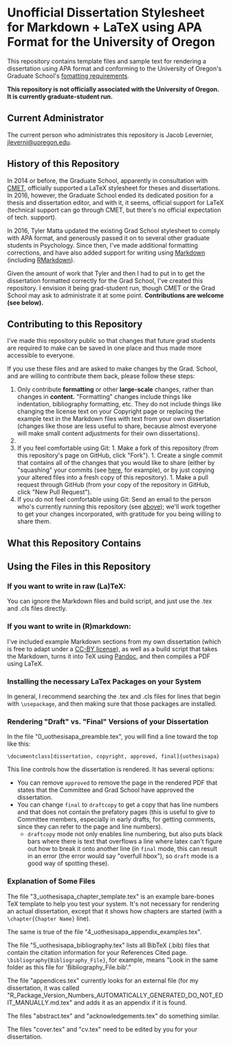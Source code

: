 # Unofficial Dissertation Stylesheet for Markdown + LaTeX using APA Format for the University of Oregon

This repository contains template files and sample text for rendering a dissertation using APA format and conforming to the University of Oregon's Graduate School's [fomatting requirements](https://gradschool.uoregon.edu/sites/gradschool2.uoregon.edu/files/ETD_Style_Manual_2015-2016final032016.pdf "University of Oregon ETD Style Manual").

**This repository is not officially associated with the University of Oregon. It is currently graduate-student run.**

## Current Administrator

The current person who administrates this repository is Jacob Levernier, jleverni@uoregon.edu.

## History of this Repository

In 2014 or before, the Graduate School, apparently in consultation with [CMET](https://library.uoregon.edu/cmet "CMET"), officially supported a LaTeX stylesheet for theses and dissertations. In 2016, however, the Graduate School ended its dedicated position for a thesis and dissertation editor, and with it, it seems, official support for LaTeX (technical support can go through CMET, but there's no official expectation of tech. support).

In 2016, Tyler Matta updated the existing Grad School stylesheet to comply with APA format, and generously passed it on to several other graduate students in Psychology. Since then, I've made additional formatting corrections, and have also added support for writing using [Markdown](http://rmarkdown.rstudio.com/authoring_pandoc_markdown.html "RStudio: 'Authoring Pandoc Markdown'") (including [RMarkdown](http://rmarkdown.rstudio.com/lesson-1.html "RMarkdown Introduction")).

Given the amount of work that Tyler and then I had to put in to get the dissertation formatted correctly for the Grad School, I've created this repository. I envision it being grad-student run, though CMET or the Grad School may ask to administrate it at some point. **Contributions are welcome (see below).**

## Contributing to this Repository

I've made this repository public so that changes that future grad students are required to make can be saved in one place and thus made more accessible to everyone. 

If you use these files and are asked to make changes by the Grad. School, and are willing to contribute them back, please follow these steps:

1. Only contribute **formatting** or other **large-scale** changes, rather than changes in **content.** "Formatting" changes include things like indentation, bibliography formatting, etc. They do not include things like changing the license text on your Copyright page or replacing the example text in the Markdown files with text from your own dissertation (changes like those are less useful to share, because almost everyone will make small content adjustments for their own dissertations).
1. 
  1. If you feel comfortable using Git:
    1. Make a fork of this repository (from this repository's page on GitHub, click "Fork").
    1. Create a single commit that contains all of the changes that you would like to share (either by "squashing" your commits (see [here](http://stackoverflow.com/a/5189600 'StackOverflow: Squash my last X commits together using Git'), for example), or by just copying your altered files into a fresh copy of this repository).
    1. Make a pull request through GitHub (from your copy of the repository in GitHub, click "New Pull Request").
  1. If you do not feel comfortable using Git: Send an email to the person who's currently running this repository (see [above](#current-administrator 'Current Administrator')); we'll work together to get your changes incorporated, with gratitude for you being willing to share them.


## What this Repository Contains



## Using the Files in this Repository

### If you want to write in raw (La)TeX:

You can ignore the Markdown files and build script, and just use the .tex and .cls files directly.

### If you want to write in (R)markdown:

I've included example Markdown sections from my own dissertation (which is free to adapt under a [CC-BY license](https://creativecommons.org/licenses/by/4.0/ "CC-BY License")), as well as a build script that takes the Markdown, turns it into TeX using [Pandoc](http://pandoc.org/ "Pandoc"), and then compiles a PDF using LaTeX.

### Installing the necessary LaTex Packages on your System

In general, I recommend searching the .tex and .cls files for lines that begin with `\usepackage`, and then making sure that those packages are installed.

### Rendering "Draft" vs. "Final" Versions of your Dissertation

In the file "0_uothesisapa_preamble.tex", you will find a line toward the top like this:

`\documentclass[dissertation, copyright, approved, final]{uothesisapa}`

This line controls how the dissertation is rendered. It has several options:

* You can remove `approved` to remove the page in the rendered PDF that states that the Committee and Grad School have approved the dissertation.
* You can change `final` to `draftcopy` to get a copy that has line numbers and that does not contain the prefatory pages (this is useful to give to Committee members, especially in early drafts, for getting comments, since they can refer to the page and line numbers).
	* `draftcopy` mode not only enables line numbering, but also puts black bars where there is text that overflows a line where latex can't figure out how to break it onto another line (in `final` mode, this can result in an error (the error would say "overfull hbox"), so `draft` mode is a good way of spotting these).

### Explanation of Some Files

The file "3_uothesisapa_chapter_template.tex" is an example bare-bones TeX template to help you test your system. It's not necessary for rendering an actual dissertation, except that it shows how chapters are started (with a `\chapter{Chapter Name}` line).

The same is true of the file "4_uothesisapa_appendix_examples.tex".

The file "5_uothesisapa_bibliography.tex" lists all BibTeX (.bib) files that contain the citation information for your References Cited page. `\bibliography{Bibliography_File}`, for example, means "Look in the same folder as this file for 'Bibliography_File.bib'."

The file "appendices.tex" currently looks for an external file (for my dissertation, it was called "R_Package_Version_Numbers_AUTOMATICALLY_GENERATED_DO_NOT_EDIT_MANUALLY.md.tex" and adds it as an appendix if it is found. 

The files "abstract.tex" and "acknowledgements.tex" do something similar.

The files "cover.tex" and "cv.tex" need to be edited by you for your dissertation.






